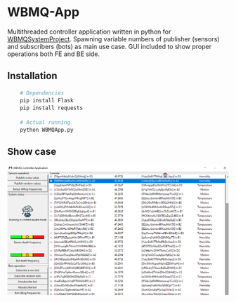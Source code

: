 # WBMQ-App

Multithreaded controller application written in python for [WBMQSystemProject](https://github.com/CecBazinga/WBMQSystemProject). Spawning variable numbers of publisher (sensors) and subscribers (bots) as main use case. GUI included to show proper operations both FE and BE side.  

## Installation

```bash
  	# Dependencies
  	pip install Flask
	pip install requests
  
  	# Actual running
	python WBMQApp.py
```

## Show case
![alt text](https://github.com/bloodsky/WBMQ-App/blob/master/SensorsApp/runningex.png)
